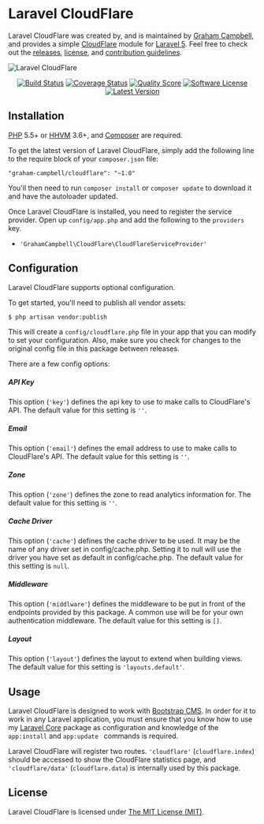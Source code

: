 Laravel CloudFlare
==================

Laravel CloudFlare was created by, and is maintained by [Graham Campbell](https://github.com/GrahamCampbell), and provides a simple [CloudFlare](https://www.cloudflare.com/) module for [Laravel 5](http://laravel.com). Feel free to check out the [releases](https://github.com/BootstrapCMS/CloudFlare/releases), [license](LICENSE), and [contribution guidelines](CONTRIBUTING.md).

![Laravel CloudFlare](https://cloud.githubusercontent.com/assets/2829600/4432321/c18eb49c-468c-11e4-9f4d-8ece7a481d29.PNG)

<p align="center">
<a href="https://travis-ci.org/BootstrapCMS/CloudFlare"><img src="https://img.shields.io/travis/BootstrapCMS/CloudFlare/master.svg?style=flat-square" alt="Build Status"></img></a>
<a href="https://scrutinizer-ci.com/g/BootstrapCMS/CloudFlare/code-structure"><img src="https://img.shields.io/scrutinizer/coverage/g/BootstrapCMS/CloudFlare.svg?style=flat-square" alt="Coverage Status"></img></a>
<a href="https://scrutinizer-ci.com/g/BootstrapCMS/CloudFlare"><img src="https://img.shields.io/scrutinizer/g/BootstrapCMS/CloudFlare.svg?style=flat-square" alt="Quality Score"></img></a>
<a href="LICENSE"><img src="https://img.shields.io/badge/license-MIT-brightgreen.svg?style=flat-square" alt="Software License"></img></a>
<a href="https://github.com/BootstrapCMS/CloudFlare/releases"><img src="https://img.shields.io/github/release/BootstrapCMS/CloudFlare.svg?style=flat-square" alt="Latest Version"></img></a>
</p>


## Installation

[PHP](https://php.net) 5.5+ or [HHVM](http://hhvm.com) 3.6+, and [Composer](https://getcomposer.org) are required.

To get the latest version of Laravel CloudFlare, simply add the following line to the require block of your `composer.json` file:

```
"graham-campbell/cloudflare": "~1.0"
```

You'll then need to run `composer install` or `composer update` to download it and have the autoloader updated.

Once Laravel CloudFlare is installed, you need to register the service provider. Open up `config/app.php` and add the following to the `providers` key.

* `'GrahamCampbell\CloudFlare\CloudFlareServiceProvider'`


## Configuration

Laravel CloudFlare supports optional configuration.

To get started, you'll need to publish all vendor assets:

```bash
$ php artisan vendor:publish
```

This will create a `config/cloudflare.php` file in your app that you can modify to set your configuration. Also, make sure you check for changes to the original config file in this package between releases.

There are a few config options:

##### API Key

This option (`'key'`) defines the api key to use to make calls to CloudFlare's API. The default value for this setting is `''`.

##### Email

This option (`'email'`) defines the email address to use to make calls to CloudFlare's API. The default value for this setting is `''`.

##### Zone

This option (`'zone'`) defines the zone to read analytics information for. The default value for this setting is `''`.

##### Cache Driver

This option (`'cache'`) defines the cache driver to be used. It may be the name of any driver set in config/cache.php. Setting it to null will use the driver you have set as default in config/cache.php. The default value for this setting is `null`.

##### Middleware

This option (`'middlware'`) defines the middleware to be put in front of the endpoints provided by this package. A common use will be for your own authentication middleware. The default value for this setting is `[]`.

##### Layout

This option (`'layout'`) defines the layout to extend when building views. The default value for this setting is `'layouts.default'`.


## Usage

Laravel CloudFlare is designed to work with [Bootstrap CMS](https://github.com/BootstrapCMS/CMS). In order for it to work in any Laravel application, you must ensure that you know how to use my [Laravel Core](https://github.com/GrahamCampbell/Laravel-Core) package as configuration and knowledge of the `app:install` and `app:update ` commands is required.

Laravel CloudFlare will register two routes. `'cloudflare'` (`cloudflare.index`) should be accessed to show the CloudFlare statistics page, and `'cloudflare/data'` (`cloudflare.data`) is internally used by this package.


## License

Laravel CloudFlare is licensed under [The MIT License (MIT)](LICENSE).
